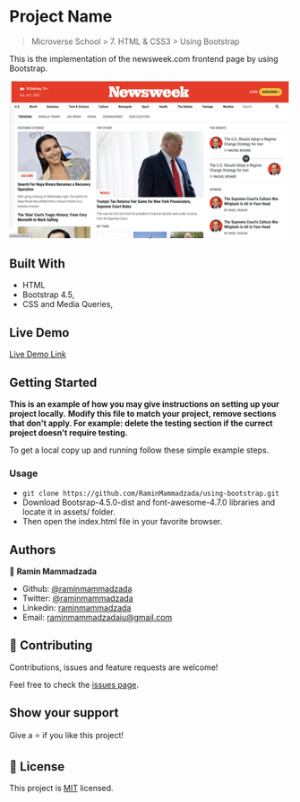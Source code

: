 # Project Name

> Microverse School > 7. HTML & CSS3 > Using Bootstrap

This is the implementation of the newsweek.com frontend page by using Bootstrap.

![screenshot](assets/img/page_screenshot.png)


## Built With

- HTML
- Bootstrap 4.5,
- CSS and Media Queries,

## Live Demo

[Live Demo Link](https://rawcdn.githack.com/RaminMammadzada/using-bootstrap/519abefa1a6bdc0e138ff3e93214c7eaf12802ab/index.htmlß)


## Getting Started

**This is an example of how you may give instructions on setting up your project locally.**
**Modify this file to match your project, remove sections that don't apply. For example: delete the testing section if the currect project doesn't require testing.**


To get a local copy up and running follow these simple example steps.

### Usage

- ``` git clone https://github.com/RaminMammadzada/using-bootstrap.git ```
- Download Bootsrap-4.5.0-dist and font-awesome-4.7.0 libraries and locate it in assets/ folder.
- Then open the index.html file in your favorite browser.

## Authors

👤 **Ramin Mammadzada**

- Github: [@raminmammadzada](https://github.com/raminmammadzada)
- Twitter: [@raminmammadzada](https://twitter.com/raminmammadzada)
- Linkedin: [raminmammadzada](https://linkedin.com/raminmammadzada) 
- Email: [raminmammadzadaiu@gmail.com](mailto:raminmammadzadaiu@gmail.com?subject=[GitHub]%20Source%20Han%20Sans)

## 🤝 Contributing

Contributions, issues and feature requests are welcome!

Feel free to check the [issues page](issues/).

## Show your support

Give a ⭐️ if you like this project!


## 📝 License

This project is [MIT](lic.url) licensed.

